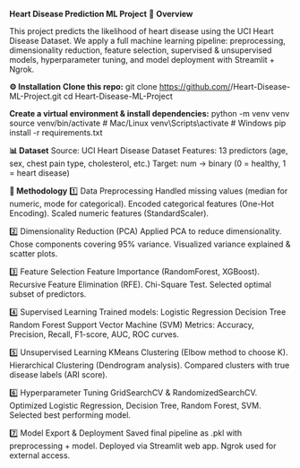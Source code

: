**Heart Disease Prediction ML Project**
📌 **Overview**

This project predicts the likelihood of heart disease using the UCI Heart Disease Dataset.
We apply a full machine learning pipeline: preprocessing, dimensionality reduction, feature selection, supervised & unsupervised models, hyperparameter tuning, and model deployment with Streamlit + Ngrok.

**⚙️ Installation**
**Clone this repo:**
git clone https://github.com/<YourUsername>/Heart-Disease-ML-Project.git
cd Heart-Disease-ML-Project

**Create a virtual environment & install dependencies:**
python -m venv venv
source venv/bin/activate   # Mac/Linux
venv\Scripts\activate      # Windows
pip install -r requirements.txt

**📊 Dataset**
Source: UCI Heart Disease Dataset
Features: 13 predictors (age, sex, chest pain type, cholesterol, etc.)
Target: num → binary (0 = healthy, 1 = heart disease)

**🧪 Methodology**
1️⃣ Data Preprocessing
Handled missing values (median for numeric, mode for categorical).
Encoded categorical features (One-Hot Encoding).
Scaled numeric features (StandardScaler).

2️⃣ Dimensionality Reduction (PCA)
Applied PCA to reduce dimensionality.
Chose components covering 95% variance.
Visualized variance explained & scatter plots.

3️⃣ Feature Selection
Feature Importance (RandomForest, XGBoost).
Recursive Feature Elimination (RFE).
Chi-Square Test.
Selected optimal subset of predictors.

4️⃣ Supervised Learning
Trained models:
Logistic Regression
Decision Tree
Random Forest
Support Vector Machine (SVM)
Metrics: Accuracy, Precision, Recall, F1-score, AUC, ROC curves.

5️⃣ Unsupervised Learning
KMeans Clustering (Elbow method to choose K).
Hierarchical Clustering (Dendrogram analysis).
Compared clusters with true disease labels (ARI score).

6️⃣ Hyperparameter Tuning
GridSearchCV & RandomizedSearchCV.
Optimized Logistic Regression, Decision Tree, Random Forest, SVM.
Selected best performing model.

7️⃣ Model Export & Deployment
Saved final pipeline as .pkl with preprocessing + model.
Deployed via Streamlit web app.
Ngrok used for external access.
